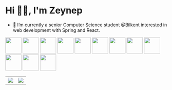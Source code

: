 <h1 align="left">Hi 👋🏻, I'm Zeynep </h1>

- 🔭 I’m currently a senior Computer Science student @Bilkent interested in web development with Spring and React.

<!--  
<p align="center">
  <img src="https://github.com/zeynepoztunc/zeynepoztunc/assets/85746781/b403f0b3-617a-4951-9d8e-13a525adac3a" alt="Image" style="width: 100%; max-width: 100%;">
</p>
-->
<img height="50" src="https://user-images.githubusercontent.com/25181517/117447155-6a868a00-af3d-11eb-9cfe-245df15c9f3f.png">&nbsp;<img height="50" src="https://user.com/25181517/183897015-94a058a6-b86e-4e42-a37f-bf92061753e5.png">&nbsp;<img height="50" src="https://user.com/25181517/117208740-bfb78400-adf5-11eb-97bb-09072b6bedfc.png">&nbsp;<img height="50" src="https://user.com/25181517/183891303-41f257f8-6b3d-487c-aa56-c497b880d0fb.png">&nbsp;<img height="50" src="https://user.com/25181517/117207493-49665200-adf4-11eb-808e-a9c0fcc2a0a0.png">&nbsp;<img height="50" src="https://user.com/25181517/117207242-07d5a700-adf4-11eb-975e-be04e62b984b.png">&nbsp;<img height="50" src="https://user.com/25181517/192109061-e138ca71-337c-4019-8d42-4792fdaa7128.png">&nbsp;<img height="50" src="https://user.com/25181517/192106073-90fffafe-3562-4ff9-a37e-c77a2da0ff58.png">&nbsp;<img height="50" src="https://user.com/25181517/192108890-200809d1-439c-4e23-90d3-b090cf9a4eea.png">&nbsp;<img height="50" src="https://user.com/25181517/183912952-83784e94-629d-4c34-a961-ae2ae795b662.png">&nbsp;<img height="50" src="https://user.com/25181517/192107858-fe19f043-c502-4009-8c47-476fc89718ad.png">&nbsp;<img height="50" src="https://user.com/25181517/189715289-df3ee512-6eca-463f-a0f4-c10d94a06b2f.png">

<table>
  <tr>
    <td> <img class="img" src="https://github-readme-stats.vercel.app/api?username=zeynepoztunc&theme=omni&rank_icon=github"/>   </td>
    <td> <img class="img" src="https://github-readme-stats.vercel.app/api/top-langs/?username=zeynepoztunc&theme=omni&layout=donut"/>   </td>
  </tr>
</table>
<!--
**zeynepoztunc/zeynepoztunc** is a ✨ _special_ ✨ repository because its `README.md` (this file) appears on your GitHub profile.
<td>![Your Repository's Stats](https://github-readme-stats.vercel.app/api?username=zeynepoztunc&show_icons=true&theme=omni)   </td>

- 🌱 I’m currently learning ...
- 👯 I’m looking to collaborate on ...
- 🤔 I’m looking for help with ...
- 💬 Ask me about ...
- 📫 How to reach me: ...
- 😄 Pronouns: ...
- ⚡ Fun fact: ...
-->

